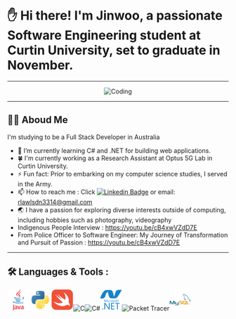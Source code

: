 


# ✋ Hi there! I'm Jinwoo, a passionate Software Engineering student at Curtin University, set to graduate in November.


___
<div style="display: flex; justify-content: center; align-items: center;">
  <img src="https://media.giphy.com/media/v1.Y2lkPTc5MGI3NjExNXhmc2h5eTJveW5jNTI4aTIwOWlrenMydGt6dmJ2ZHUwZHc4aWo5NCZlcD12MV9pbnRlcm5hbF9naWZfYnlfaWQmY3Q9Zw/2IudUHdI075HL02Pkk/giphy.gif" alt="Coding" />
</div>

___
<!-- Bullet list -->
## 👨‍💻 Aboud Me
I'm studying to be a Full Stack Developer in Australia
* 🔭 I’m currently learning C# and .NET for building web applications.
* 🍀 I'm currently working as a Research Assistant at Optus 5G Lab in Curtin University.
* ⚡ Fun fact: Prior to embarking on my computer science studies, I served in the Army.
* 📫 How to reach me : Click [![Linkedin Badge](https://img.shields.io/badge/-LinkedIn-blue?style=flat-square&logo=Linkedin&logoColor=white)](https://www.linkedin.com/in/jinwookimcurtin/) or email: rlawlsdn3314@gmail.com
*  🌏 I have a passion for exploring diverse interests outside of computing, including hobbies such as photography, videography
  * Indigenous People Interview : https://youtu.be/cB4xwVZdD7E
  * From Police Officer to Software Engineer: My Journey of Transformation and Pursuit of Passion : https://youtu.be/cB4xwVZdD7E




___
## 🛠️ Languages & Tools :
<img src="https://raw.githubusercontent.com/devicons/devicon/1119b9f84c0290e0f0b38982099a2bd027a48bf1/icons/java/java-original-wordmark.svg" alt="Java" width="50" height="50"><img src="https://raw.githubusercontent.com/devicons/devicon/1119b9f84c0290e0f0b38982099a2bd027a48bf1/icons/python/python-original.svg" alt="Python" width="50" height="50"><img src="https://raw.githubusercontent.com/devicons/devicon/1119b9f84c0290e0f0b38982099a2bd027a48bf1/icons/swift/swift-original.svg" alt="SwiftUI" width="50" height="50"><img src="https://image.shutterstock.com/image-vector/c-language-logo-simple-colours-260nw-2113921046.jpg" alt="C" width="50" height="50"><img src="https://cdn-icons-png.flaticon.com/128/6132/6132221.png" alt="C#" width="50" height="50"><img src="https://raw.githubusercontent.com/devicons/devicon/1119b9f84c0290e0f0b38982099a2bd027a48bf1/icons/dot-net/dot-net-plain-wordmark.svg" alt=".NET" width="50" height="50"><img src="https://img.shields.io/badge/Packet%20Tracer-FF6F00?style=for-the-badge&logo=cisco&logoColor=white" alt="Packet Tracer" width="50" height="50"><img src="https://raw.githubusercontent.com/devicons/devicon/1119b9f84c0290e0f0b38982099a2bd027a48bf1/icons/mysql/mysql-original-wordmark.svg" alt="MySQL" width="50" height="50">













